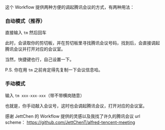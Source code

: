 这个 Workflow 提供两种方便的调起腾讯会议的方式，有两种用法：

### 自动模式（推荐）

直接输入 `tm` 然后回车

此时，会读取你的剪切板，并在剪切板里寻找腾讯会议号码，找到后，会直接调起腾讯会议并打开对应的会议室。

当然，快捷键也行，自己设置一下。

P.S. 你在用 `tm` 之前肯定得先复制一下会议信息哈。

### 手动模式

输入 `tm xxx-xxx-xxx`（带不带横岗随意）

也就是，你手动敲入会议号，这时也会调起腾讯会议，打开对应的会议室。

感谢 JettChen 的 Workflow 提供的灵感以及我找了许久的腾讯会议 url scheme： https://github.com/JettChenT/alfred-tencent-meeting